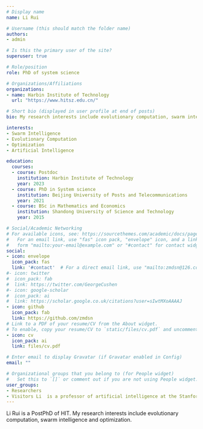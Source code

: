 ```yaml
---
# Display name
name: Li Rui

# Username (this should match the folder name)
authors:
- admin

# Is this the primary user of the site?
superuser: true

# Role/position
role: PhD of system science

# Organizations/Affiliations
organizations:
- name: Harbin Institute of Technology 
  url: "https://www.hitsz.edu.cn/"

# Short bio (displayed in user profile at end of posts)
bio: My research interests include evolutionary computation, swarm intelligence and optimization.

interests:
- Swarm Intelligence
- Evolutionary Computation
- Optimization
- Artificial Intelligence

education:
  courses:
  - course: Postdoc 
    institution: Harbin Institute of Technology 
    year: 2023
  - course: PhD in System science
    institution: Beijing University of Posts and Telecommunications
    year: 2021
  - course: BSc in Mathematics and Economics
    institution: Shandong University of Science and Technology
    year: 2015

# Social/Academic Networking
# For available icons, see: https://sourcethemes.com/academic/docs/page-builder/#icons
#   For an email link, use "fas" icon pack, "envelope" icon, and a link in the
#   form "mailto:your-email@example.com" or "#contact" for contact widget.
social:
- icon: envelope
  icon_pack: fas
  link: '#contact'  # For a direct email link, use "mailto:zmdsn@126.com".
#- icon: twitter
#  icon_pack: fab
#  link: https://twitter.com/GeorgeCushen
#- icon: google-scholar
#  icon_pack: ai
#  link: https://scholar.google.co.uk/citations?user=sIwtMXoAAAAJ
- icon: github
  icon_pack: fab
  link: https://github.com/zmdsn
# Link to a PDF of your resume/CV from the About widget.
# To enable, copy your resume/CV to `static/files/cv.pdf` and uncomment the lines below.
- icon: cv
  icon_pack: ai
  link: files/cv.pdf

# Enter email to display Gravatar (if Gravatar enabled in Config)
email: ""

# Organizational groups that you belong to (for People widget)
#   Set this to `[]` or comment out if you are not using People widget.
user_groups:
- Researchers
- Visitors Li  is a professor of artificial intelligence at the Stanford AI Lab. His research interests include distributed robotics, mobile computing and programmable matter. He leads the Robotic Neurobiology group, which develops self-reconfiguring robots, systems of self-organizing robots, and mobile sensor networks.
---
```


 Li Rui is a PostPhD of HIT. My research interests include evolutionary computation, swarm intelligence and optimization.

